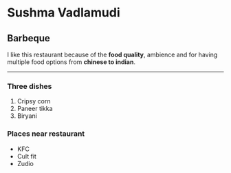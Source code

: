 # Sushma Vadlamudi
## Barbeque
I like this restaurant because of the **food quality**, ambience and for having multiple food options from **chinese to indian**.
<!--Section with an ordered list-->
----
### Three dishes
1. Cripsy corn
2. Paneer tikka
3. Biryani
<!--Section with an unordered list-->
### Places near restaurant
- KFC
- Cult fit
- Zudio
